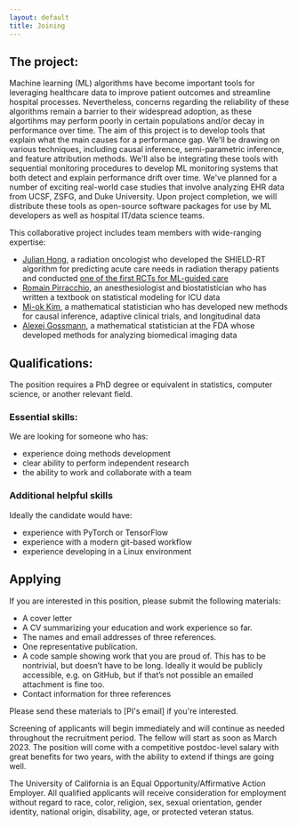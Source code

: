 ```yaml
---
layout: default
title: Joining
---
```


## The project:
Machine learning (ML) algorithms have become important tools for leveraging healthcare data to improve patient outcomes and streamline hospital processes.
Nevertheless, concerns regarding the reliability of these algorithms remain a barrier to their widespread adoption, as these algortihms may perform poorly in certain populations and/or decay in performance over time.
The aim of this project is to develop tools that explain what the main causes for a performance gap.
We'll be drawing on various techniques, including causal inference, semi-parametric inference, and feature attribution methods.
We'll also be integrating these tools with sequential monitoring procedures to develop ML monitoring systems that both detect and explain performance drift over time.
We've planned for a number of exciting real-world case studies that  involve analyzing EHR data from UCSF, ZSFG, and Duke University.
Upon project completion, we will distribute these tools as open-source software packages for use by ML developers as well as hospital IT/data science teams.

This collaborative project includes team members with wide-ranging expertise:
* [Julian Hong](https://honglab.ucsf.edu/), a radiation oncologist who developed the SHIELD-RT algorithm for predicting acute care needs in radiation therapy patients and conducted [one of the first RCTs for ML-guided care](https://ascopubs.org/doi/full/10.1200/JCO.20.01688)
* [Romain Pirracchio](https://www.romainpirracchio.org/), an anesthesiologist and biostatistician who has written a textbook on statistical modeling for ICU data
* [Mi-ok Kim](https://profiles.ucsf.edu/mi-ok.kim), a mathematical statistician who has developed new methods for causal inference, adaptive clinical trials, and longitudinal data
* [Alexej Gossmann](https://www.alexejgossmann.com/), a mathematical statistician at the FDA whose developed methods for analyzing biomedical imaging data

## Qualifications:
The position requires a PhD degree or equivalent in statistics, computer science, or another relevant field.

### Essential skills:
We are looking for someone who has:
* experience doing methods development
* clear ability to perform independent research
* the ability to work and collaborate with a team

### Additional helpful skills
Ideally the candidate would have:
* experience with PyTorch or TensorFlow
* experience with a modern git-based workflow
* experience developing in a Linux environment

## Applying
If you are interested in this position, please submit the following materials:
* A cover letter
* A CV summarizing your education and work experience so far.
* The names and email addresses of three references.
* One representative publication.
* A code sample showing work that you are proud of. This has to be nontrivial, but doesn’t have to be long. Ideally it would be publicly accessible, e.g. on GitHub, but if that’s not possible an emailed attachment is fine too.
* Contact information for three references

Please send these materials to [PI's email] if you're interested.

Screening of applicants will begin immediately and will continue as needed throughout the recruitment period. The fellow will start as soon as March 2023.
The position will come with a competitive postdoc-level salary with great benefits for two years, with the ability to extend if things are going well.

The University of California is an Equal Opportunity/Affirmative Action Employer. All qualified applicants will receive consideration for employment without regard to race, color, religion, sex, sexual orientation, gender identity, national origin, disability, age, or protected veteran status.